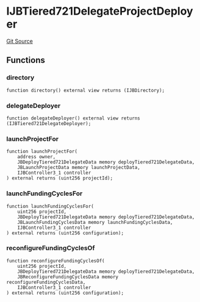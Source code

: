 # IJBTiered721DelegateProjectDeployer

[Git Source](https://github.com/jbx-protocol/juice-721-delegate/blob/6897119af158934bfd920f0f9a55758085111dd3/contracts/interfaces/IJBTiered721DelegateProjectDeployer.sol)

## Functions

### directory

```solidity
function directory() external view returns (IJBDirectory);
```

### delegateDeployer

```solidity
function delegateDeployer() external view returns (IJBTiered721DelegateDeployer);
```

### launchProjectFor

```solidity
function launchProjectFor(
    address owner,
    JBDeployTiered721DelegateData memory deployTiered721DelegateData,
    JBLaunchProjectData memory launchProjectData,
    IJBController3_1 controller
) external returns (uint256 projectId);
```

### launchFundingCyclesFor

```solidity
function launchFundingCyclesFor(
    uint256 projectId,
    JBDeployTiered721DelegateData memory deployTiered721DelegateData,
    JBLaunchFundingCyclesData memory launchFundingCyclesData,
    IJBController3_1 controller
) external returns (uint256 configuration);
```

### reconfigureFundingCyclesOf

```solidity
function reconfigureFundingCyclesOf(
    uint256 projectId,
    JBDeployTiered721DelegateData memory deployTiered721DelegateData,
    JBReconfigureFundingCyclesData memory reconfigureFundingCyclesData,
    IJBController3_1 controller
) external returns (uint256 configuration);
```
